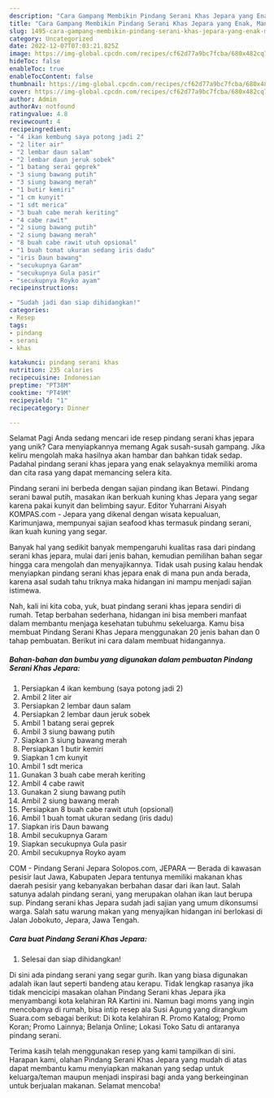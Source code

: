```yaml
---
description: "Cara Gampang Membikin Pindang Serani Khas Jepara yang Enak, Mantap"
title: "Cara Gampang Membikin Pindang Serani Khas Jepara yang Enak, Mantap"
slug: 1495-cara-gampang-membikin-pindang-serani-khas-jepara-yang-enak-mantap
category: Uncategorized
date: 2022-12-07T07:03:21.825Z
image: https://img-global.cpcdn.com/recipes/cf62d77a9bc7fcba/680x482cq70/pindang-serani-khas-jepara-foto-resep-utama.jpg
hideToc: false
enableToc: true
enableTocContent: false
thumbnail: https://img-global.cpcdn.com/recipes/cf62d77a9bc7fcba/680x482cq70/pindang-serani-khas-jepara-foto-resep-utama.jpg
cover: https://img-global.cpcdn.com/recipes/cf62d77a9bc7fcba/680x482cq70/pindang-serani-khas-jepara-foto-resep-utama.jpg
author: Admin
authorAv: notfound
ratingvalue: 4.8
reviewcount: 4
recipeingredient:
- "4 ikan kembung saya potong jadi 2"
- "2 liter air"
- "2 lembar daun salam"
- "2 lembar daun jeruk sobek"
- "1 batang serai geprek"
- "3 siung bawang putih"
- "3 siung bawang merah"
- "1 butir kemiri"
- "1 cm kunyit"
- "1 sdt merica"
- "3 buah cabe merah keriting"
- "4 cabe rawit"
- "2 siung bawang putih"
- "2 siung bawang merah"
- "8 buah cabe rawit utuh opsional"
- "1 buah tomat ukuran sedang iris dadu"
- "iris Daun bawang"
- "secukupnya Garam"
- "secukupnya Gula pasir"
- "secukupnya Royko ayam"
recipeinstructions:

- "Sudah jadi dan siap dihidangkan!"
categories:
- Resep
tags:
- pindang
- serani
- khas

katakunci: pindang serani khas 
nutrition: 235 calories
recipecuisine: Indonesian
preptime: "PT38M"
cooktime: "PT49M"
recipeyield: "1"
recipecategory: Dinner

---
```



Selamat Pagi Anda sedang mencari ide resep pindang serani khas jepara yang unik? Cara menyiapkannya memang Agak susah-susah gampang. Jika keliru mengolah maka hasilnya akan hambar dan bahkan tidak sedap. Padahal pindang serani khas jepara yang enak selayaknya memiliki aroma dan cita rasa yang dapat memancing selera kita.


Pindang serani ini berbeda dengan sajian pindang ikan Betawi. Pindang serani bawal putih, masakan ikan berkuah kuning khas Jepara yang segar karena pakai kunyit dan belimbing sayur. Editor Yuharrani Aisyah KOMPAS.com - Jepara yang dikenal dengan wisata kepualuan, Karimunjawa, mempunyai sajian seafood khas termasuk pindang serani, ikan kuah kuning yang segar.

Banyak hal yang sedikit banyak mempengaruhi kualitas rasa dari pindang serani khas jepara, mulai dari jenis bahan, kemudian pemilihan bahan segar hingga cara mengolah dan menyajikannya. Tidak usah pusing kalau hendak menyiapkan pindang serani khas jepara enak di mana pun anda berada, karena asal sudah tahu triknya maka hidangan ini mampu menjadi sajian istimewa.


Nah, kali ini kita coba, yuk, buat pindang serani khas jepara sendiri di rumah. Tetap berbahan sederhana, hidangan ini bisa memberi manfaat dalam membantu menjaga kesehatan tubuhmu sekeluarga. Kamu bisa membuat Pindang Serani Khas Jepara menggunakan 20 jenis bahan dan 0 tahap pembuatan. Berikut ini cara dalam membuat hidangannya.

<!--inarticleads1-->

##### Bahan-bahan dan bumbu yang digunakan dalam pembuatan Pindang Serani Khas Jepara:

1. Persiapkan 4 ikan kembung (saya potong jadi 2)
1. Ambil 2 liter air
1. Persiapkan 2 lembar daun salam
1. Persiapkan 2 lembar daun jeruk sobek
1. Ambil 1 batang serai geprek
1. Ambil 3 siung bawang putih
1. Siapkan 3 siung bawang merah
1. Persiapkan 1 butir kemiri
1. Siapkan 1 cm kunyit
1. Ambil 1 sdt merica
1. Gunakan 3 buah cabe merah keriting
1. Ambil 4 cabe rawit
1. Gunakan 2 siung bawang putih
1. Ambil 2 siung bawang merah
1. Persiapkan 8 buah cabe rawit utuh (opsional)
1. Ambil 1 buah tomat ukuran sedang (iris dadu)
1. Siapkan iris Daun bawang
1. Ambil secukupnya Garam
1. Siapkan secukupnya Gula pasir
1. Ambil secukupnya Royko ayam


COM - Pindang Serani Jepara Solopos.com, JEPARA — Berada di kawasan pesisir laut Jawa, Kabupaten Jepara tentunya memiliki makanan khas daerah pesisir yang kebanyakan berbahan dasar dari ikan laut. Salah satunya adalah pindang serani, yang merupakan olahan ikan laut berupa sup. Pindang serani khas Jepara sudah jadi sajian yang umum dikonsumsi warga. Salah satu warung makan yang menyajikan hidangan ini berlokasi di Jalan Jobokuto, Jepara, Jawa Tengah. 

<!--inarticleads2-->

##### Cara buat Pindang Serani Khas Jepara:


1. Selesai dan siap dihidangkan!

Di sini ada pindang serani yang segar gurih. Ikan yang biasa digunakan adalah ikan laut seperti bandeng atau kerapu. Tidak lengkap rasanya jika tidak mencicipi masakan olahan Pindang Serani khas Jepara jika menyambangi kota kelahiran RA Kartini ini. Namun bagi moms yang ingin mencobanya di rumah, bisa intip resep ala Susi Agung yang dirangkum Suara.com sebagai berikut: Di kota kelahiran R. Promo Katalog; Promo Koran; Promo Lainnya; Belanja Online; Lokasi Toko Satu di antaranya pindang serani. 

Terima kasih telah menggunakan resep yang kami tampilkan di sini. Harapan kami, olahan Pindang Serani Khas Jepara yang mudah di atas dapat membantu kamu menyiapkan makanan yang sedap untuk keluarga/teman maupun menjadi inspirasi bagi anda yang berkeinginan untuk berjualan makanan. Selamat mencoba!
